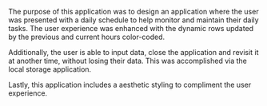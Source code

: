 The purpose of this application was to design an application where the user was presented with a daily schedule to help monitor and maintain their daily tasks. The user experience was enhanced with the dynamic rows updated by the previous and current hours color-coded. 

Additionally, the user is able to input data, close the application and revisit it at another time, without losing their data. This was accomplished via the local storage application.

Lastly, this application includes a aesthetic styling to compliment the user experience. 